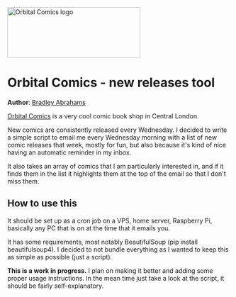 <img src="http://i.imgur.com/dPDgZqG.png" width="300" height="114" alt="Orbital Comics logo">

# Orbital Comics - new releases tool

**Author**: [Bradley Abrahams](https://github.com/mrkipling)

[Orbital Comics](http://www.orbitalcomics.com/) is a very cool comic book shop in Central London.

New comics are consistently released every Wednesday. I decided to write a simple script to email me every Wednesday morning with a list of new comic releases that week, mostly for fun, but also because it's kind of nice having an automatic reminder in my inbox.

It also takes an array of comics that I am particularly interested in, and if it finds them in the list it highlights them at the top of the email so that I don't miss them.

## How to use this

It should be set up as a cron job on a VPS, home server, Raspberry Pi, basically any PC that is on at the time that it emails you.

It has some requirements, most notably BeautifulSoup (pip install beautifulsoup4). I decided to not bundle everything as I wanted to keep this as simple as possible (just a script).

**This is a work in progress.** I plan on making it better and adding some proper usage instructions. In the mean time just take a look at the script, it should be fairly self-explanatory.
